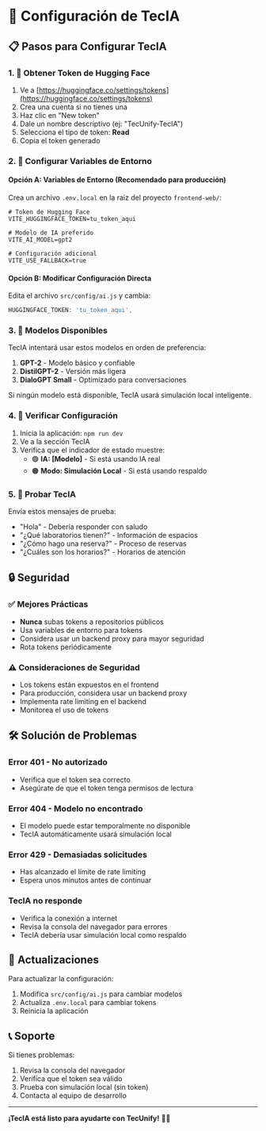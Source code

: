 # 🤖 Configuración de TecIA

## 📋 Pasos para Configurar TecIA

### 1. 🔑 Obtener Token de Hugging Face

1. Ve a [https://huggingface.co/settings/tokens](https://huggingface.co/settings/tokens)
2. Crea una cuenta si no tienes una
3. Haz clic en "New token"
4. Dale un nombre descriptivo (ej: "TecUnify-TecIA")
5. Selecciona el tipo de token: **Read**
6. Copia el token generado

### 2. 🔧 Configurar Variables de Entorno

#### Opción A: Variables de Entorno (Recomendado para producción)

Crea un archivo `.env.local` en la raíz del proyecto `frontend-web/`:

```env
# Token de Hugging Face
VITE_HUGGINGFACE_TOKEN=tu_token_aqui

# Modelo de IA preferido
VITE_AI_MODEL=gpt2

# Configuración adicional
VITE_USE_FALLBACK=true
```

#### Opción B: Modificar Configuración Directa

Edita el archivo `src/config/ai.js` y cambia:

```javascript
HUGGINGFACE_TOKEN: 'tu_token_aqui',
```

### 3. 🧪 Modelos Disponibles

TecIA intentará usar estos modelos en orden de preferencia:

1. **GPT-2** - Modelo básico y confiable
2. **DistilGPT-2** - Versión más ligera
3. **DialoGPT Small** - Optimizado para conversaciones

Si ningún modelo está disponible, TecIA usará simulación local inteligente.

### 4. 🚀 Verificar Configuración

1. Inicia la aplicación: `npm run dev`
2. Ve a la sección TecIA
3. Verifica que el indicador de estado muestre:
   - 🟢 **IA: [Modelo]** - Si está usando IA real
   - 🟠 **Modo: Simulación Local** - Si está usando respaldo

### 5. 🧪 Probar TecIA

Envía estos mensajes de prueba:

- "Hola" - Debería responder con saludo
- "¿Qué laboratorios tienen?" - Información de espacios
- "¿Cómo hago una reserva?" - Proceso de reservas
- "¿Cuáles son los horarios?" - Horarios de atención

## 🔒 Seguridad

### ✅ Mejores Prácticas

- **Nunca** subas tokens a repositorios públicos
- Usa variables de entorno para tokens
- Considera usar un backend proxy para mayor seguridad
- Rota tokens periódicamente

### ⚠️ Consideraciones de Seguridad

- Los tokens están expuestos en el frontend
- Para producción, considera usar un backend proxy
- Implementa rate limiting en el backend
- Monitorea el uso de tokens

## 🛠️ Solución de Problemas

### Error 401 - No autorizado
- Verifica que el token sea correcto
- Asegúrate de que el token tenga permisos de lectura

### Error 404 - Modelo no encontrado
- El modelo puede estar temporalmente no disponible
- TecIA automáticamente usará simulación local

### Error 429 - Demasiadas solicitudes
- Has alcanzado el límite de rate limiting
- Espera unos minutos antes de continuar

### TecIA no responde
- Verifica la conexión a internet
- Revisa la consola del navegador para errores
- TecIA debería usar simulación local como respaldo

## 🔄 Actualizaciones

Para actualizar la configuración:

1. Modifica `src/config/ai.js` para cambiar modelos
2. Actualiza `.env.local` para cambiar tokens
3. Reinicia la aplicación

## 📞 Soporte

Si tienes problemas:

1. Revisa la consola del navegador
2. Verifica que el token sea válido
3. Prueba con simulación local (sin token)
4. Contacta al equipo de desarrollo

---

**¡TecIA está listo para ayudarte con TecUnify!** 🤖✨